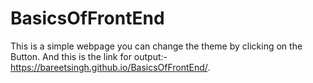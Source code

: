 # BasicsOfFrontEnd
This is a simple webpage you can change the theme by clicking on the Button.
And this is the link for output:-https://bareetsingh.github.io/BasicsOfFrontEnd/.
